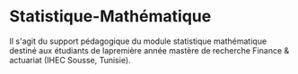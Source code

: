 # Statistique-Mathématique

Il s'agit du support pédagogique du module statistique mathématique destiné aux étudiants de lapremière année mastère de recherche Finance & actuariat (IHEC Sousse, Tunisie).